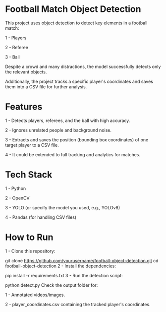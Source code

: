 # Football Match Object Detection
This project uses object detection to detect key elements in a football match:

1 - Players

2 - Referee

3 - Ball

Despite a crowd and many distractions, the model successfully detects only the relevant objects.

Additionally, the project tracks a specific player's coordinates and saves them into a CSV file for further analysis.

# Features
 1 - Detects players, referees, and the ball with high accuracy.

2 - Ignores unrelated people and background noise.

3 - Extracts and saves the position (bounding box coordinates) of one target player to a CSV file.

4 - It could be extended to full tracking and analytics for matches.

# Tech Stack
1 - Python

2 - OpenCV

3 - YOLO (or specify the model you used, e.g., YOLOv8)

4 - Pandas (for handling CSV files)

# How to Run
1 - Clone this repository:

git clone https://github.com/yourusername/football-object-detection.git
cd football-object-detection
2 - Install the dependencies:


pip install -r requirements.txt
3 - Run the detection script:

python detect.py
Check the output folder for:

1 - Annotated videos/images.

2 - player_coordinates.csv containing the tracked player's coordinates.
